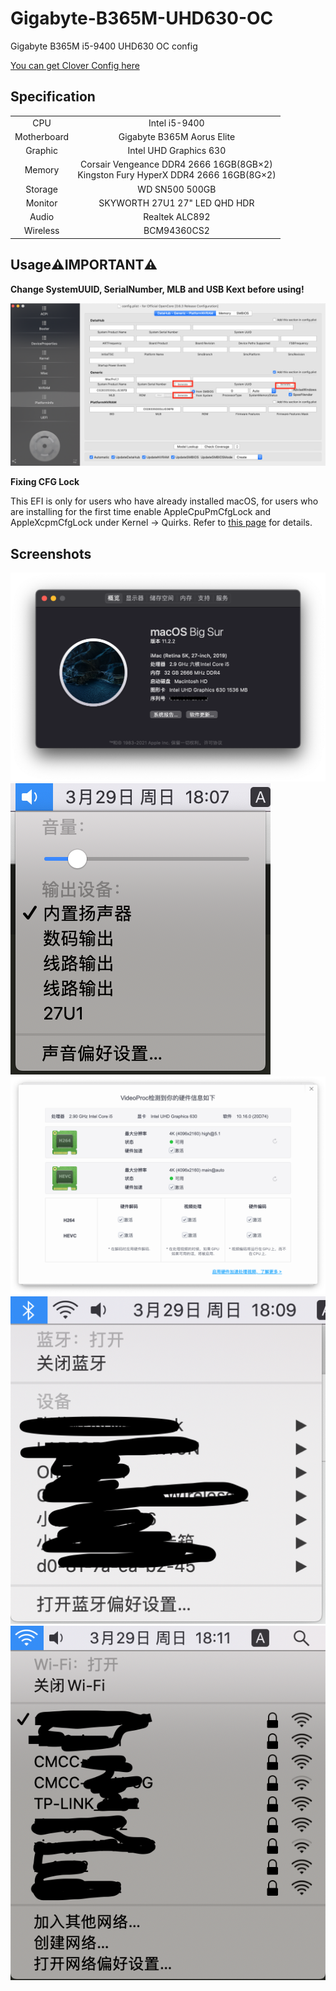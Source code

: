 # Gigabyte-B365M-UHD630-OC

Gigabyte B365M i5-9400 UHD630 OC config

[You can get Clover Config here](https://github.com/ChuanfengZhang/Gigabyte-B365M-UHD630-EFI/tree/clover)

## Specification

|             |                                                                                        |
| :---------: | :------------------------------------------------------------------------------------: |
|     CPU     |                                     Intel i5-9400                                      |
| Motherboard |                               Gigabyte B365M Aorus Elite                               |
|   Graphic   |                                 Intel UHD Graphics 630                                 |
|   Memory    | Corsair Vengeance DDR4 2666 16GB(8GB×2) <br> Kingston Fury HyperX DDR4 2666 16GB(8G×2) |
|   Storage   |                                     WD SN500 500GB                                     |
|   Monitor   |                             SKYWORTH 27U1 27" LED QHD HDR                              |
|    Audio    |                                     Realtek ALC892                                     |
|  Wireless   |                                      BCM94360CS2                                       |

## Usage⚠️IMPORTANT⚠️

**Change SystemUUID, SerialNumber, MLB and USB Kext before using!**

![OC](https://raw.githubusercontent.com/ChuanfengZhang/Image-Hosting/master/img/20201227171809.png)

**Fixing CFG Lock**

This EFI is only for users who have already installed macOS, for users who are installing for the first time enable AppleCpuPmCfgLock and AppleXcpmCfgLock under Kernel -> Quirks. Refer to [this page](https://dortania.github.io/OpenCore-Post-Install/misc/msr-lock.html#what-is-cfg-lock) for details.

## Screenshots
![Overview](https://raw.githubusercontent.com/ChuanfengZhang/Image-Hosting/master/img/20210309201602.png)
![Volume](https://raw.githubusercontent.com/ChuanfengZhang/Image-Hosting/master/img/20200329180713.png)
![VideoProc](https://raw.githubusercontent.com/ChuanfengZhang/Image-Hosting/master/img/20210308193315.png)
![Bluetooth](https://raw.githubusercontent.com/ChuanfengZhang/Image-Hosting/master/img/20200329181000.png)
![Wi-Fi](https://raw.githubusercontent.com/ChuanfengZhang/Image-Hosting/master/img/20200329181200.png)
